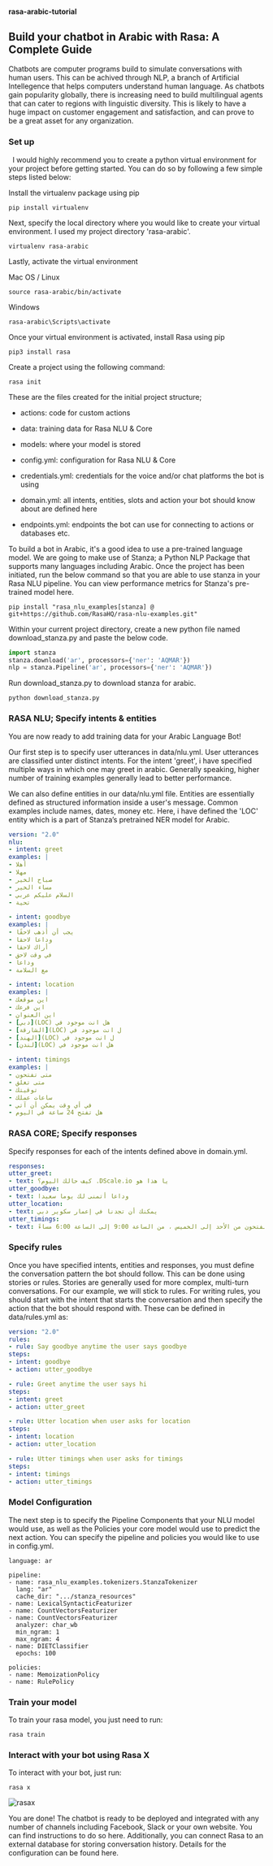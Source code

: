 #### rasa-arabic-tutorial

## **Build your chatbot in Arabic with Rasa: A Complete Guide**

Chatbots are computer programs build to simulate conversations with human users. This can be achived through NLP, a branch of Artificial Intellegence that helps computers understand human language. As chatbots gain popularity globally, there is increasing need to build multilingual agents that can cater to regions with linguistic diversity. This is likely to have a huge impact on customer engagement and satisfaction, and can prove to be a great asset for any organization. 


### Set up
 
I would highly recommend you to create a python virtual environment for your project before getting started. You can do so by following a few simple steps listed below:

Install the virtualenv package using pip

```
pip install virtualenv
```

Next, specify the local directory where you would like to create your virtual environment. I used my project directory 'rasa-arabic'.

```
virtualenv rasa-arabic
```

Lastly, activate the virtual environment

Mac OS / Linux

```
source rasa-arabic/bin/activate
```

Windows

```
rasa-arabic\Scripts\activate
```

Once your virtual environment is activated, install Rasa using pip 
```
pip3 install rasa
```

Create a project using the following command:
```
rasa init
```

These are the files created for the initial project structure;

- actions: code for custom actions

- data: training data for Rasa NLU & Core

- models: where your model is stored

- config.yml: configuration for Rasa NLU & Core

- credentials.yml: credentials for the voice and/or chat platforms the bot is using

- domain.yml: all intents, entities, slots and action your bot should know about are defined here

- endpoints.yml: endpoints the bot can use for connecting to actions or databases etc.

To build a bot in Arabic, it's a good idea to use a pre-trained language model. We are going to make use of Stanza; a Python NLP Package that supports many languages including Arabic. Once the project has been initiated, run the below command so that you are able to use stanza in your Rasa NLU pipeline. You can view performance metrics for Stanza's pre-trained model here.

```
pip install "rasa_nlu_examples[stanza] @ git+https://github.com/RasaHQ/rasa-nlu-examples.git"
```
Within your current project directory, create a new python file named download_stanza.py and paste the below code.

```python
import stanza
stanza.download('ar', processors={'ner': 'AQMAR'})
nlp = stanza.Pipeline('ar', processors={'ner': 'AQMAR'})
```
Run download_stanza.py to download stanza for arabic. 
```
python download_stanza.py
```
### RASA NLU; Specify intents & entities

You are now ready to add training data for your Arabic Language Bot!

Our first step is to specify user utterances in data/nlu.yml. User utterances are classified unter distinct intents.
For the intent 'greet', i have specified multiple ways in which one may greet in arabic. Generally speaking, higher number of training examples generally lead to better performance. 

We can also define entities in our data/nlu.yml file. Entities are essentially defined as structured information inside a user's message. Common examples include names, dates, money etc. Here, i have defined the 'LOC' entity which is a part of Stanza’s pretrained NER model for Arabic.


```yml
version: "2.0"
nlu:
- intent: greet
examples: |
- أهلا
- مهلا
- صباح الخير
- مساء الخير
- السلام عليكم عربي
- تحية

- intent: goodbye
examples: |
- يجب أن أذهب لاحقًا
- وداعا لاحقا
- أراك لاحقا
- في وقت لاحق
- وداعا
- مع السلامة

- intent: location
examples: |
- اين موقعك
- اين فرعك
- اين العنوان
- [دبي](LOC) هل انت موجود في
- [الشارقة](LOC) ل انت موجود في
- [الهند](LOC) ل انت موجود في
- [لندن](LOC) هل انت موجود في

- intent: timings
examples: |
- متى تفتحون
- متى تغلق
- توقيتك
- ساعات عملك
- في أي وقت يمكن أن آتي
- هل تفتح 24 ساعة في اليوم
```
### RASA CORE; Specify responses

Specify responses for each of the intents defined above in domain.yml.

```yml
responses:
utter_greet:
- text: كيف حالك اليوم؟ .DScale.io يا هذا هو
utter_goodbye:
- text: وداعا أتمنى لك يوما سعيدا
utter_location:
- text: يمكنك أن تجدنا في إعمار سكوير دبي
utter_timings:
- text: نحن منفتحون من الأحد إلى الخميس ، من الساعة 9:00 إلى الساعة 6:00 مساءً
```
### Specify rules

Once you have specified intents, entities and responses, you must define the conversation pattern the bot should follow. This can be done using stories or rules. Stories are generally used for more complex, multi-turn conversations. For our example, we will stick to rules. For writing rules, you should start with the intent that starts the conversation and then specify the action that the bot should respond with. These can be defined in data/rules.yml as:


```yml
version: "2.0"
rules:
- rule: Say goodbye anytime the user says goodbye
steps:
- intent: goodbye
- action: utter_goodbye

- rule: Greet anytime the user says hi
steps:
- intent: greet
- action: utter_greet

- rule: Utter location when user asks for location
steps:
- intent: location
- action: utter_location

- rule: Utter timings when user asks for timings
steps:
- intent: timings
- action: utter_timings
```
### Model Configuration

The next step is to specify the Pipeline Components that your NLU model would use, as well as the Policies your core model would use to predict the next action. You can specify the pipeline and policies you would like to use in config.yml.

```
language: ar

pipeline:
- name: rasa_nlu_examples.tokenizers.StanzaTokenizer
  lang: "ar"
  cache_dir: ".../stanza_resources"
- name: LexicalSyntacticFeaturizer
- name: CountVectorsFeaturizer
- name: CountVectorsFeaturizer
  analyzer: char_wb
  min_ngram: 1
  max_ngram: 4
- name: DIETClassifier
  epochs: 100
  
policies:
- name: MemoizationPolicy
- name: RulePolicy
```


### Train your model

To train your rasa model, you just need to run:
```
rasa train
```
### Interact with your bot using Rasa X

To interact with your bot, just run:
```
rasa x
```
![rasax](rasax.png)

You are done! The chatbot is ready to be deployed and integrated with any number of channels including Facebook, Slack or your own website. You can find instructions to do so here. Additionally, you can connect Rasa to an external database for storing conversation history. Details for the configuration can be found here.

